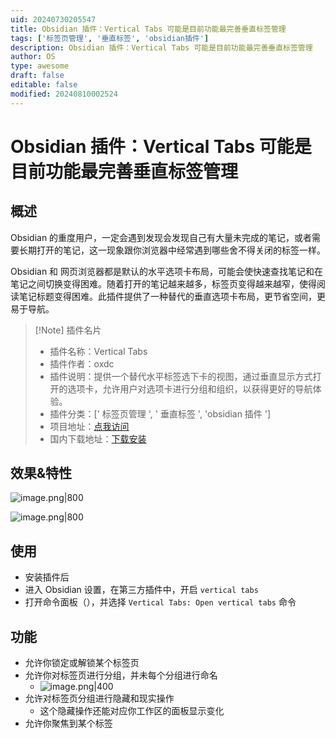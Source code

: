 ```yaml
---
uid: 20240730205547
title: Obsidian 插件：Vertical Tabs 可能是目前功能最完善垂直标签管理
tags: ['标签页管理', '垂直标签', 'obsidian插件']
description: Obsidian 插件：Vertical Tabs 可能是目前功能最完善垂直标签管理
author: OS
type: awesome
draft: false
editable: false
modified: 20240810002524
---
```


# Obsidian 插件：Vertical Tabs 可能是目前功能最完善垂直标签管理

## 概述

Obsidian 的重度用户，一定会遇到发现会发现自己有大量未完成的笔记，或者需要长期打开的笔记，这一现象跟你浏览器中经常遇到哪些舍不得关闭的标签一样。

Obsidian 和 网页浏览器都是默认的水平选项卡布局，可能会使快速查找笔记和在笔记之间切换变得困难。随着打开的笔记越来越多，标签页变得越来越窄，使得阅读笔记标题变得困难。此插件提供了一种替代的垂直选项卡布局，更节省空间，更易于导航。

> [!Note] 插件名片
> - 插件名称：Vertical Tabs
> - 插件作者：oxdc
> - 插件说明：提供一个替代水平标签选下卡的视图，通过垂直显示方式打开的选项卡，允许用户对选项卡进行分组和组织，以获得更好的导航体验。
> - 插件分类：[' 标签页管理 ', ' 垂直标签 ', 'obsidian 插件 ']
> - 项目地址：[点我访问](https://github.com/oxdc/obsidian-vertical-tabs)
> - 国内下载地址：[下载安装](https://pkmer.cn/products/plugin/pluginMarket/?vertical-tabs)

## 效果&特性

![image.png|800](https://cdn.pkmer.cn/images/20240808232329.png!pkmer)

![image.png|800](https://cdn.pkmer.cn/images/20240808232449.png!pkmer)

## 使用

- 安装插件后
- 进入 Obsidian 设置，在第三方插件中，开启 `vertical tabs`
- 打开命令面板（），并选择 `Vertical Tabs: Open vertical tabs` 命令

## 功能

- 允许你锁定或解锁某个标签页
- 允许你对标签页进行分组，并未每个分组进行命名
	- ![image.png|400](https://cdn.pkmer.cn/images/20240808232929.png!pkmer)
- 允许对标签页分组进行隐藏和现实操作
	- 这个隐藏操作还能对应你工作区的面板显示变化
- 允许你聚焦到某个标签


